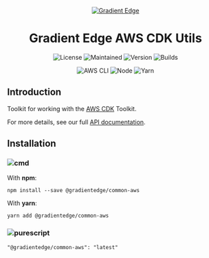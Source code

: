 <div align='center'>

<a href="https://gradientedge.com">![Gradient Edge][logo]</a>

# Gradient Edge AWS CDK Utils

![License][license]
![Maintained][maintained]
![Version][version]
![Builds][builds]

![AWS CLI][aws-cli-badge]
![Node][node-badge]
![Yarn][yarn-badge]
</div>

## Introduction
Toolkit for working with the [AWS CDK][aws-cdk] Toolkit.

For more details, see our full [API documentation](https://gradientedge.github.io/common-aws/).

## Installation
### ![cmd]
With **npm**:
```shell
npm install --save @gradientedge/common-aws
```

With **yarn**:
```shell
yarn add @gradientedge/common-aws
```

### ![purescript]
```
"@gradientedge/common-aws": "latest"
```

<!-- references -->
[aws-cdk]: https://docs.aws.amazon.com/cdk/latest/guide/home.html
[builds]: https://img.shields.io/badge/builds-passing-green?logo=github-actions&style=for-the-badge&logoColor=F8F8F5
[cmd]: https://img.shields.io/badge/command--line-4D4D4D?logo=windows-terminal&style=for-the-badge
[license]: https://img.shields.io/badge/license-MIT-green?logo=github&style=for-the-badge
[logo]: https://raw.githubusercontent.com/gradientedge/ge-cdn-static-content/master/content/images/ge-logo-1200.png?token=ACO4WMSMIP6QR4ZZQZIUP5TAL2MBI
[maintained]: https://img.shields.io/badge/maintained-YES-green?style=for-the-badge
[version]: https://img.shields.io/badge/version-2.0.58-green?logo=npm&style=for-the-badge
[node-badge]: https://img.shields.io/badge/node-14.16.0-green?logo=npm&style=for-the-badge
[purescript]: https://img.shields.io/badge/package.json-4D4D4D?logo=purescript&style=for-the-badge
[yarn-badge]: https://img.shields.io/badge/yarn-1.22.10-green?logo=yarn&style=for-the-badge
[aws-cli-badge]: https://img.shields.io/badge/aws--cli-2.1.28-777BB4?logo=amazon-aws&style=for-the-badge
